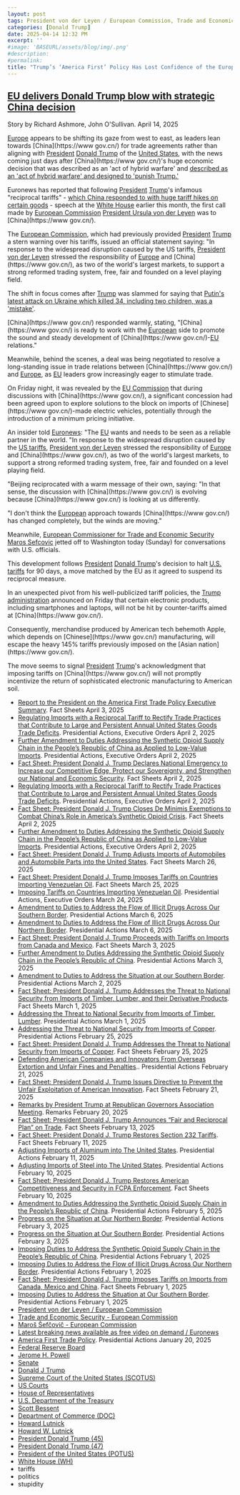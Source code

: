 ```yaml
---
layout: post
tags: President von der Leyen / European Commission, Trade and Economic Security - European Commission, Maroš Šefčovič - European Commission, Latest breaking news available as free video on demand / Euronews, America First Trade Policy. Presidential Actions January 20 2025, Federal Reserve Board, Jerome H. Powell, Senate, Donald J Trump, Supreme Court of the United States (SCOTUS), US Courts, House of Representatives, U.S. Department of the Treasury, Scott Bessent, Department of Commerce (DOC), Howard Lutnick, Howard W. Lutnick, President Donald Trump (45), President Donald Trump (47), President of the United States (POTUS), White House (WH), tariffs, politics, stupidity]
categories: [Donald Trump]
date: 2025-04-14 12:32 PM
excerpt: ''
#image: 'BASEURL/assets/blog/img/.png'
#description:
#permalink:
title: "Trump’s ‘America First’ Policy Has Lost Confidence of the European Union 🇪🇺"
---
```


## [EU delivers Donald Trump blow with strategic China decision](https://the-express.com/news/world-news/168980/von-der-leyen-s-first-call-after-trump-s-reciprocal-tariffs-speech-china-168980)
  
Story by Richard Ashmore, John O'Sullivan. April 14, 2025

[Europe](https://commission.europa.eu/) appears to be shifting its gaze from west to east, as leaders lean towards [China](https://www gov.cn/) for trade agreements rather than aligning with [President](https://www.whitehouse.gov/) [Donald Trump](https://www.donaldjtrump.com/) of the [United States](https://www.usa.gov/), with the news coming just days after [China](https://www gov.cn/)'s huge economic decision that was described as an 'act of hybrid warfare' and [described as an 'act of hybrid warfare' and designed to 'punish Trump.'](https://www.the-express.com/news/us-news/168910/china-s-british-steel-decision-act-hybrid-warfare-designed-punish-uk)

Euronews has reported that following [President](https://www.whitehouse.gov/) [Trump](https://www.donaldjtrump.com/)'s infamous "reciprocal tariffs" - [which China responded to with huge tariff hikes on certain goods](https://www.the-express.com/news/world-news/168758/china-donald-trump-increases-tariffs-us-goods-125) - speech at the [White House](https://www.whitehouse.gov/) earlier this month, the first call made by [European Commission](https://commission.europa.eu/) [President Ursula von der Leyen](https://commission.europa.eu/about/organisation/president_en) was to [China](https://www gov.cn/).

The [European Commission](https://commission.europa.eu/index_en), which had previously provided [President](https://www.whitehouse.gov/) [Trump](https://www.donaldjtrump.com/) a stern warning over his tariffs, issued an official statement saying: "In response to the widespread disruption caused by the US tariffs, [President von der Leyen](https://commission.europa.eu/about/organisation/president_en) stressed the responsibility of [Europe](https://commission.europa.eu/) and [China](https://www gov.cn/), as two of the world's largest markets, to support a strong reformed trading system, free, fair and founded on a level playing field.

The shift in focus comes after [Trump](https://www.donaldjtrump.com/) was slammed for saying that [Putin's latest attack on Ukraine which killed 34, including two children, was a 'mistake'](https://www.the-express.com/news/world-news/168983/donald-trump-s-response-putin-s-slaughter-ukrainian-children-slammed-preposterous).

[China](https://www gov.cn/) responded warmly, stating, "[China](https://www gov.cn/) is ready to work with the [European](https://commission.europa.eu/) side to promote the sound and steady development of [China](https://www gov.cn/)-[EU](https://commission.europa.eu/) relations."

Meanwhile, behind the scenes, a deal was being negotiated to resolve a long-standing issue in trade relations between [China](https://www gov.cn/) and [Europe](https://commission.europa.eu/), as [EU](https://commission.europa.eu/) leaders grow increasingly eager to stimulate trade.

On Friday night, it was revealed by the [EU Commission](https://commission.europa.eu/) that during discussions with [China](https://www gov.cn/), a significant concession had been agreed upon to explore solutions to the block on imports of [Chinese](https://www gov.cn/)-made electric vehicles, potentially through the introduction of a minimum pricing initiative.

An insider told [Euronews](https://www.euronews.com/): "The [EU](https://commission.europa.eu/) wants and needs to be seen as a reliable partner in the world. "In response to the widespread disruption caused by the [US tariffs](https://www.whitehouse.gov/presidential-actions/2025/01/america-first-trade-policy/), [President von der Leyen](https://commission.europa.eu/about/organisation/president_en) stressed the responsibility of [Europe](https://commission.europa.eu/) and [China](https://www gov.cn/), as two of the world's largest markets, to support a strong reformed trading system, free, fair and founded on a level playing field.

"Beijing reciprocated with a warm message of their own, saying: "In that sense, the discussion with [China](https://www gov.cn/) is evolving because [China](https://www gov.cn/) is looking at us differently.

"I don't think the [European](https://commission.europa.eu/) approach towards [China](https://www gov.cn/) has changed completely, but the winds are moving."

Meanwhile, [European Commissioner for Trade and Economic Security](https://commission.europa.eu/about/departments-and-executive-agencies/trade-and-economic-security_en) [Maros Sefcovic](https://commission.europa.eu/about/organisation/college-commissioners/maros-sefcovic_en) jetted off to Washington today (Sunday) for conversations with U.S. officials.

This development follows [President](https://www.whitehouse.gov/) [Donald Trump](https://www.donaldjtrump.com/)'s decision to halt [U.S. tariffs](https://www.whitehouse.gov/presidential-actions/2025/01/america-first-trade-policy/) for 90 days, a move matched by the EU as it agreed to suspend its reciprocal measure.

In an unexpected pivot from his well-publicized tariff policies, the [Trump](https://www.donaldjtrump.com/) [administration](https://www.whitehouse.gov/administration/) announced on Friday that certain electronic products, including smartphones and laptops, will not be hit by counter-tariffs aimed at [China](https://www gov.cn/).

Consequently, merchandise produced by American tech behemoth Apple, which depends on [Chinese](https://www gov.cn/) manufacturing, will escape the heavy 145% tariffs previously imposed on the [Asian nation](https://www gov.cn/).

The move seems to signal [President](https://www.whitehouse.gov/) [Trump](https://www.donaldjtrump.com/)'s acknowledgment that imposing tariffs on [China](https://www gov.cn/) will not promptly incentivize the return of sophisticated electronic manufacturing to American soil.

- [Report to the President on the America First Trade Policy Executive Summary](https://www.whitehouse.gov/fact-sheets/2025/04/report-to-the-president-on-the-america-first-trade-policy-executive-summary/). Fact Sheets April 3, 2025
- [Regulating Imports with a Reciprocal Tariff to Rectify Trade Practices that Contribute to Large and Persistent Annual United States Goods Trade Deficits](https://www.whitehouse.gov/presidential-actions/2025/04/regulating-imports-with-a-reciprocal-tariff-to-rectify-trade-practices-that-contribute-to-large-and-persistent-annual-united-states-goods-trade-deficits/). Presidential Actions, Executive Orders April 2, 2025
- [Further Amendment to Duties Addressing the Synthetic Opioid Supply Chain in the People’s Republic of China as Applied to Low-Value Imports](https://www.whitehouse.gov/presidential-actions/2025/04/further-amendment-to-duties-addressing-the-synthetic-opioid-supply-chain-in-the-peoples-republic-of-china-as-applied-to-low-value-imports/). Presidential Actions, Executive Orders April 2, 2025
- [Fact Sheet: President Donald J. Trump Declares National Emergency to Increase our Competitive Edge, Protect our Sovereignty, and Strengthen our National and Economic Security](https://www.whitehouse.gov/fact-sheets/2025/04/fact-sheet-president-donald-j-trump-declares-national-emergency-to-increase-our-competitive-edge-protect-our-sovereignty-and-strengthen-our-national-and-economic-security/). Fact Sheets April 2, 2025
- [Regulating Imports with a Reciprocal Tariff to Rectify Trade Practices that Contribute to Large and Persistent Annual United States Goods Trade Deficits](https://www.whitehouse.gov/presidential-actions/2025/04/regulating-imports-with-a-reciprocal-tariff-to-rectify-trade-practices-that-contribute-to-large-and-persistent-annual-united-states-goods-trade-deficits/). Presidential Actions, Executive Orders April 2, 2025
- [Fact Sheet: President Donald J. Trump Closes De Minimis Exemptions to Combat China’s Role in America’s Synthetic Opioid Crisis](https://www.whitehouse.gov/fact-sheets/2025/04/fact-sheet-president-donald-j-trump-closes-de-minimis-exemptions-to-combat-chinas-role-in-americas-synthetic-opioid-crisis/). Fact Sheets April 2, 2025
- [Further Amendment to Duties Addressing the Synthetic Opioid Supply Chain in the People’s Republic of China as Applied to Low-Value Imports](https://www.whitehouse.gov/presidential-actions/2025/04/further-amendment-to-duties-addressing-the-synthetic-opioid-supply-chain-in-the-peoples-republic-of-china-as-applied-to-low-value-imports/). Presidential Actions, Executive Orders April 2, 2025
- [Fact Sheet: President Donald J. Trump Adjusts Imports of Automobiles and Automobile Parts into the United States](https://www.whitehouse.gov/fact-sheets/2025/03/fact-sheet-president-donald-j-trump-adjusts-imports-of-automobiles-and-automobile-parts-into-the-united-states/). Fact Sheets March 26, 2025
- [Fact Sheet: President Donald J. Trump Imposes Tariffs on Countries Importing Venezuelan Oil](https://www.whitehouse.gov/fact-sheets/2025/03/fact-sheet-president-donald-j-trump-imposes-tariffs-on-countries-importing-venezuelan-oil/). Fact Sheets March 25, 2025
- [Imposing Tariffs on Countries Importing Venezuelan Oil](https://www.whitehouse.gov/presidential-actions/2025/03/imposing-tariffs-on-countries-importing-venezuelan-oil/). Presidential Actions, Executive Orders March 24, 2025
- [Amendment to Duties to Address the Flow of Illicit Drugs Across Our Southern Border](https://www.whitehouse.gov/presidential-actions/2025/03/amendment-to-duties-to-address-the-flow-of-illicit-drugs-across-our-southern-border/). Presidential Actions March 6, 2025
- [Amendment to Duties to Address the Flow of Illicit Drugs Across Our Northern Border](https://www.whitehouse.gov/presidential-actions/2025/03/amendment-to-duties-to-address-the-flow-of-illicit-drugs-across-our-northern-border-0c3c/). Presidential Actions March 6, 2025
- [Fact Sheet: President Donald J. Trump Proceeds with Tariffs on Imports from Canada and Mexico](https://www.whitehouse.gov/fact-sheets/2025/03/fact-sheet-president-donald-j-trump-proceeds-with-tariffs-on-imports-from-canada-and-mexico/). Fact Sheets March 3, 2025
- [Further Amendment to Duties Addressing the Synthetic Opioid Supply Chain in the People’s Republic of China](https://www.whitehouse.gov/presidential-actions/2025/03/further-amendment-to-duties-addressing-the-synthetic-opioid-supply-chain-in-the-peoples-republic-of-china/). Presidential Actions March 3, 2025
- [Amendment to Duties to Address the Situation at our Southern Border](https://www.whitehouse.gov/presidential-actions/2025/03/amendment-to-duties-to-address-the-situation-at-our-southern-border/). Presidential Actions March 2, 2025
- [Fact Sheet: President Donald J. Trump Addresses the Threat to National Security from Imports of Timber, Lumber, and their Derivative Products](https://www.whitehouse.gov/fact-sheets/2025/03/fact-sheet-president-donald-j-trump-addresses-the-threat-to-national-security-from-imports-of-timber-lumber-and-their-derivative-products/). Fact Sheets March 1, 2025
- [Addressing the Threat to National Security from Imports of Timber, Lumber](https://www.whitehouse.gov/presidential-actions/2025/03/addressing-the-threat-to-national-security-from-imports-of-timber-lumber/). Presidential Actions March 1, 2025
- [Addressing the Threat to National Security from Imports of Copper](https://www.whitehouse.gov/presidential-actions/2025/02/addressing-the-threat-to-nationalsecurity-from-imports-of-copper/). Presidential Actions February 25, 2025
- [Fact Sheet: President Donald J. Trump Addresses the Threat to National Security from Imports of Copper](https://www.whitehouse.gov/fact-sheets/2025/02/fact-sheet-president-donald-j-trump-addresses-the-threat-to-national-security-from-imports-of-copper/). Fact Sheets February 25, 2025
- [Defending American Companies and Innovators From Overseas Extortion and Unfair Fines and Penalties](https://www.whitehouse.gov/presidential-actions/2025/02/defending-american-companies-and-innovators-from-overseas-extortion-and-unfair-fines-and-penalties/).. Presidential Actions February 21, 2025
- [Fact Sheet: President Donald J. Trump Issues Directive to Prevent the Unfair Exploitation of American Innovation](https://www.whitehouse.gov/fact-sheets/2025/02/fact-sheet-president-donald-j-trump-issues-directive-to-prevent-the-unfair-exploitation-of-american-innovation/). Fact Sheets February 21, 2025
- [Remarks by President Trump at Republican Governors Association Meeting](https://www.whitehouse.gov/remarks/2025/02/remarks-by-president-trump-at-republican-governors-association-meeting/). Remarks February 20, 2025
- [Fact Sheet: President Donald J. Trump Announces “Fair and Reciprocal Plan” on Trade](https://www.whitehouse.gov/fact-sheets/2025/02/fact-sheet-president-donald-j-trump-announces-fair-and-reciprocal-plan-on-trade/). Fact Sheets February 13, 2025
- [Fact Sheet: President Donald J. Trump Restores Section 232 Tariffs](https://www.whitehouse.gov/fact-sheets/2025/02/fact-sheet-president-donald-j-trump-restores-section-232-tariffs/). Fact Sheets February 11, 2025
- [Adjusting Imports of Aluminum into The United States](https://www.whitehouse.gov/presidential-actions/2025/02/adjusting-imports-of-aluminum-into-the-united-states/). Presidential Actions February 11, 2025
- [Adjusting Imports of Steel into The United States](https://www.whitehouse.gov/presidential-actions/2025/02/adjusting-imports-of-steel-into-the-united-states/). Presidential Actions February 10, 2025
- [Fact Sheet: President Donald J. Trump Restores American Competitiveness and Security in FCPA Enforcement](https://www.whitehouse.gov/fact-sheets/2025/02/fact-sheet-president-donald-j-trump-restores-american-competitiveness-and-security-in-fcpa-enforcement/). Fact Sheets February 10, 2025
- [Amendment to Duties Addressing the Synthetic Opioid Supply Chain in the People’s Republic of China](https://www.whitehouse.gov/presidential-actions/2025/02/amendment-to-duties-addressing-the-synthetic-opioid-supply-chain-in-the-peoples-republic-of-china/). Presidential Actions February 5, 2025
- [Progress on the Situation at Our Northern Border](https://www.whitehouse.gov/presidential-actions/2025/02/progress-on-the-situation-at-our-northern-border/). Presidential Actions February 3, 2025
- [Progress on the Situation at Our Southern Border](https://www.whitehouse.gov/presidential-actions/2025/02/progress-on-the-situation-at-our-southern-border/). Presidential Actions February 3, 2025
- [Imposing Duties to Address the Synthetic Opioid Supply Chain in the People’s Republic of China](https://www.whitehouse.gov/presidential-actions/2025/02/imposing-duties-to-address-the-synthetic-opioid-supply-chain-in-the-peoples-republic-of-china/). Presidential Actions February 1, 2025
- [Imposing Duties to Address the Flow of Illicit Drugs Across Our Northern Border](https://www.whitehouse.gov/presidential-actions/2025/02/imposing-duties-to-address-the-flow-of-illicit-drugs-across-our-national-border/). Presidential Actions February 1, 2025
- [Fact Sheet: President Donald J. Trump Imposes Tariffs on Imports from Canada, Mexico and China](https://www.whitehouse.gov/fact-sheets/2025/02/fact-sheet-president-donald-j-trump-imposes-tariffs-on-imports-from-canada-mexico-and-china/). Fact Sheets February 1, 2025
- [Imposing Duties to Address the Situation at Our Southern Border](https://www.whitehouse.gov/presidential-actions/2025/02/imposing-duties-to-address-the-situation-at-our-southern-border/). Presidential Actions February 1, 2025
- [President von der Leyen / European Commission](https://commission.europa.eu/about/organisation/president_en)
- [Trade and Economic Security - European Commission](https://commission.europa.eu/about/departments-and-executive-agencies/trade-and-economic-security_en)
- [Maroš Šefčovič - European Commission](https://commission.europa.eu/about/organisation/college-commissioners/maros-sefcovic_en)
- [Latest breaking news available as free video on demand / Euronews](https://www.euronews.com/)
- [America First Trade Policy](https://www.whitehouse.gov/presidential-actions/2025/01/america-first-trade-policy/). Presidential Actions January 20, 2025
- [Federal Reserve Board](https://www.federalreserve.gov/)
- [Jerome H. Powell](https://www.federalreserve.gov/aboutthefed/bios/board/powell.htm)
- [Senate](https://www.senate.gov/)
- [Donald J Trump](https://www.donaldjtrump.com/)
- [Supreme Court of the United States (SCOTUS)](https://www.supremecourt.gov/)
- [US Courts](https://www.uscourts.gov/)
- [House of Representatives](https://www.house.gov/)
- [U.S. Department of the Treasury](https://home.treasury.gov/)
- [Scott Bessent](https://home.treasury.gov/about/general-information/officials/scott-bessent)
- [Department of Commerce (DOC)](https://www.commerce.gov/)
- [Howard Lutnick](https://www.commerce.gov/about/leadership/howard-lutnick)
- [Howard W. Lutnick](https://www.linkedin.com/in/howardwlutnick/)
- [President Donald Trump (45)](https://trumpwhitehouse.archives.gov/)
- [President Donald Trump (47)](https://www.whitehouse.gov/)
- [President of the United States (POTUS)](https://www.whitehouse.gov/)
- [White House (WH)](https://www.whitehouse.gov/)
- tariffs
- politics 
- stupidity 
